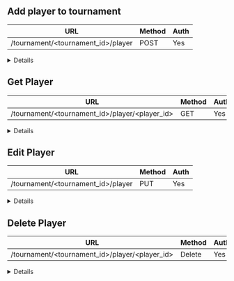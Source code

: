 ## Add player to tournament

| URL                                | Method | Auth |
|------------------------------------|--------|------|
| /tournament/<tournament_id>/player | POST   | Yes  |

<details>

### Request

```json
{
    "name": "Alfred",
    "surname": "Smith",
    "email": "email.gmail.com",
    "level": "A"
}
```

### Success Response

**Code** : `200`

```json
{
    "id": "c53ce3d0-4028-40ff-9b42-66bec280b301",
    "name": "Alfred",
    "surname": "Smith",
    "email": "email.gmail.com",
    "level": "A"
}
```

### Error Response

**Code** : `401`

```json
{
    "error_code": "UNAUTHORIZED",
    "message": "Unable to restore the session"
}
```

**Code** : `400`

```json
{
    "error_code": "PLAYER_ALREADY_EXISTS",
    "message": "Cannot add player since they were already added"
}
```

**Code** : `400`

```json
{
    "error_code": "INVALID_X", // Missing mandatory field
    "message": "X was null or empty"
}
```

</details>

## Get Player

| URL                                            | Method | Auth |
|------------------------------------------------|--------|------|
| /tournament/<tournament_id>/player/<player_id> | GET    | Yes  |

<details>

### Request

| Header | Example      | Description             |
|--------|--------------|-------------------------|
| Cookie | session=1234 | Player or Admin Session |

### Success Response

**Code** : `200`

```json
{
    "id": "c53ce3d0-4028-40ff-9b42-66bec280b301",
    "name": "Alfred",
    "surname": "Smith",
    "email": "email.gmail.com",
    "level": "A"
}
```

### Error Response

**Code** : `401`

```json
{
    "error_code": "UNAUTHORIZED",
    "message": "Unable to restore the session"
}
```

**Code** : `401`

```json
{
    "error_code": "UNAUTHORIZED",
    "message": "You don't have permissions to perform this action"
}
```

**Code** : `404`

```json
{
    "error_code": "NOT_FOUND",
    "message": "The player with ID <id> was not found in the tournament"
}
```

</details>

## Edit Player

| URL                                | Method | Auth |
|------------------------------------|--------|------|
| /tournament/<tournament_id>/player | PUT    | Yes  |

<details>

### Request

```json
{
    "name": "Alfred",
    "surname": "Smith",
    "email": "email.gmail.com",
    "level": "A"
}
```

| Header | Example      | Description             |
|--------|--------------|-------------------------|
| Cookie | session=1234 | Player or Admin Session |

### Success Response

**Code** : `200`

```json
{
    "id": "c53ce3d0-4028-40ff-9b42-66bec280b301",
    "name": "Alfred",
    "surname": "Smith",
    "email": "email.gmail.com",
    "level": "A"
}
```

### Error Response

**Code** : `401`

```json
{
    "error_code": "UNAUTHORIZED",
    "message": "Unable to restore the session"
}
```

**Code** : `401`

```json
{
    "error_code": "UNAUTHORIZED",
    "message": "You don't have permissions to perform this action"
}
```

**Code** : `400`

```json
{
    "error_code": "INVALID_X", // Missing mandatory field
    "message": "X was null or empty"
}
```

</details>

## Delete Player

| URL                                            | Method | Auth |
|------------------------------------------------|--------|------|
| /tournament/<tournament_id>/player/<player_id> | Delete | Yes  |

<details>

### Request

| Header | Example      | Description             |
|--------|--------------|-------------------------|
| Cookie | session=1234 | Player or Admin Session |

### Success Response

**Code** : `202`

### Error Response

**Code** : `401`

```json
{
    "error_code": "UNAUTHORIZED",
    "message": "Unable to restore the session"
}
```

**Code** : `401`

```json
{
    "error_code": "UNAUTHORIZED",
    "message": "You don't have permissions to perform this action"
}
```

**Code** : `404`

```json
{
    "error_code": "NOT_FOUND",
    "message": "The player with ID <id> was not found in the tournament"
}
```

</details>
